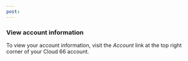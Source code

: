 ```yaml
---
post: 
---
```


### View account information
To view your account information, visit the _Account_ link at the top right corner of your Cloud 66 account.

